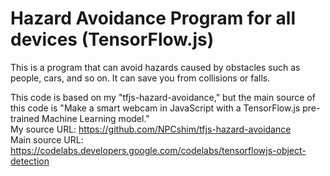 # Hazard Avoidance Program for all devices (TensorFlow.js)
This is a program that can avoid hazards caused by obstacles such as people, cars, and so on. It can save you from collisions or falls.

This code is based on my "tfjs-hazard-avoidance," but the main source of this code is "Make a smart webcam in JavaScript with a TensorFlow.js pre-trained Machine Learning model."<br>
My source URL: https://github.com/NPCshim/tfjs-hazard-avoidance<br>
Main source URL: https://codelabs.developers.google.com/codelabs/tensorflowjs-object-detection
